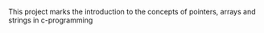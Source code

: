 This project marks the introduction to the concepts of pointers, arrays and strings in c-programming
